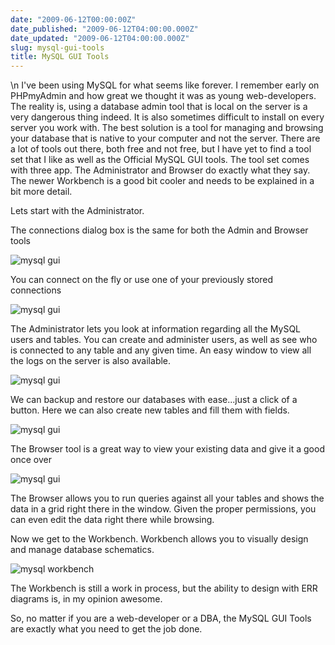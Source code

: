 ```yaml
---
date: "2009-06-12T00:00:00Z"
date_published: "2009-06-12T04:00:00.000Z"
date_updated: "2009-06-12T04:00:00.000Z"
slug: mysql-gui-tools
title: MySQL GUI Tools
---
```


\n    I've been using MySQL for what seems like forever.  I remember early on PHPmyAdmin and how great we thought it was as young web-developers.  The reality is, using a database admin tool that is local on the server is a very dangerous thing indeed.  It is also sometimes difficult to install on every server you work with.  The best solution is a tool for managing and browsing your database that is native to your computer and not the server.  There are a lot of tools out there, both free and not free, but I have yet to find a tool set that I like as well as the Official MySQL GUI tools.  The tool set comes with three app. The Administrator and Browser do exactly what they say.  The newer Workbench is a good bit cooler and needs to be explained in a bit more detail.

Lets start with the Administrator.

The connections dialog box is the same for both the Admin and Browser tools

![mysql gui](/media_httpimgskitchco_egndf-scaled500.jpg)

You can connect on the fly or use one of your previously stored connections

![mysql gui](/media_httpimgskitchco_ibddi-scaled500.jpg)

The Administrator lets you look at information regarding all the MySQL users and tables. You can create and administer users, as well as see who is connected to any table and any given time.  An easy window to view all the logs on the server is also available.

![mysql gui](/media_httpimgskitchco_kcghu-scaled500.jpg)

We can backup and restore our databases with ease...just a click of a button.  Here we can also create new tables and fill them with fields.

![mysql gui](/media_httpimgskitchco_cwtkc-scaled500.jpg)

The Browser tool is a great way to view your existing data and give it a good once over

![mysql gui](/media_httpimgskitchco_byevi-scaled500.jpg)

The Browser allows you to run queries against all your tables and shows the data in a grid right there in the window.  Given the proper permissions, you can even edit the data right there while browsing.

Now we get to the Workbench.  Workbench allows you to visually design and manage database schematics.

![mysql workbench](/media_httpimgskitchco_kunjf-scaled500.jpg)

The Workbench is still a work in process, but the ability to design with ERR diagrams is, in my opinion awesome.

So, no matter if you are a web-developer or a DBA, the MySQL GUI Tools are exactly what you need to get the job done.
